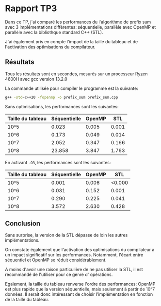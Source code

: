 # Rapport TP3

Dans ce TP, j'ai comparé les performances du l'algorithme de prefix sum avec 3 implémentations différentes:
séquentielle, parallèle avec OpenMP et parallèle avec la bibliothque standard C++ (STL).

J'ai également pris en compte l'impact de la taille du tableau et de l'activation des optimisations du compilateur.

## Résultats

Tous les résultats sont en secondes, mesurés sur un processeur Ryzen 4600H avec gcc version 13.2.0

La commande utilisée pour compiler le programme est la suivante:

```sh
g++ -std=c++20 -fopenmp -o prefix_sum prefix_sum.cpp
```

Sans optimisations, les performances sont les suivantes:

| Taille du tableau | Séquentielle | OpenMP | STL   |
|-------------------|--------------|--------|-------|
| 10^5              | 0.023        | 0.005  | 0.001 |
| 10^6              | 0.173        | 0.049  | 0.014 |
| 10^7              | 2.052        | 0.347  | 0.166 |
| 10^8              | 23.858       | 3.847  | 1.763 |

En activant `-O3`, les performances sont les suivantes:

| Taille du tableau | Séquentielle | OpenMP | STL    |
|-------------------|--------------|--------|--------|
| 10^5              | 0.001        | 0.006  | <0.000 |
| 10^6              | 0.031        | 0.152  | 0.001  |
| 10^7              | 0.290        | 0.225  | 0.041  |
| 10^8              | 3.572        | 2.630  | 0.428  |

## Conclusion

Sans surprise, la version de la STL dépasse de loin les autres implémentations.

On constate également que l'activation des optimisations du compilateur a un impact significatif sur les performances.
Notamment, l'écart entre séquentiel et OpenMP se réduit considérablement.

A moins d'avoir une raison particulière de ne pas utiliser la STL, il est recommandé de l'utiliser pour ce genre d'
opérations.

Egalement, la taille du tableau renverse l'ordre des performances: OpenMP est plus rapide que la version séquentielle,
mais seulement à partir de 10^7 données.
Il serait donc intéressant de choisir l'implémentation en fonction de la taille du tableau.


